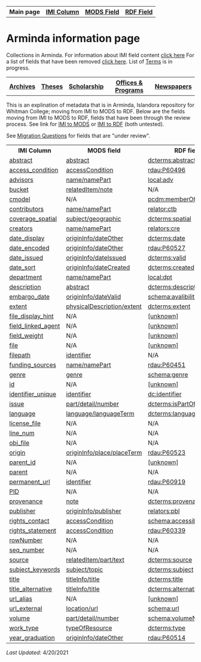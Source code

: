 <!DOCTYPE html>
<html>
<head>

</head>
<body>

<table style="width:100%">
  <tr>
    <th>Main page</th>
	<th><a href="IMI.md">IMI Column</a></th>
    <th><a href="MODS.md">MODS Field</a></th>
    <th><a href="RDF.md">RDF Field</a></th>
  </tr>
<table>

 <h1>Arminda information page</h1> 
  
<p>Collections in Arminda. For information about IMI field content <a href="imi.field.content.md">click here</a> For a list of fields that have been removed <a href="fields.removed.md">click here</a>. List of <a href="Islandora.8.terms.md">Terms</a> is in progress.</p>
   <tr>
    <th><a href="Archives.md">Archives</a></th>
	<th><a href="Theses.md">Theses</a></th>
    <th><a href="Scholarship.md">Scholarship</a></th>
    <th><a href="Offices&Programs.md">Offices & Programs</a></th>
	<th><a href="Newspapers.md">Newspapers</a></th>
  </tr>
 </table>
  
</table>
<p>This is an explination of metadata that is in Arminda, Islandora repository for Whitman College; moving from IMI to MODS to RDF. Below are the fields moving from IMI to MODS to RDF, fields that have been through the review process. See link for  <a href="IMItoMODS.md">IMI to MODS</a> or <a href="IMItoRDF.md">IMI to RDF</a> (both untested).</p> 
<p>See <a href="migration questions.md">Migration Questions</a> for fields that are "under review".</p>
<table>
  <tr>
    <th>IMI Column</th>
    <th>MODS field</th>
    <th>RDF field</th>
  </tr>
  <tr>
    <td><a href="abstract.md">abstract</a></td>
    <td><a href="mods.abstract.md">abstract</a></td>
    <td><a href="rdf.abstract.md">dcterms:abstract </a></td>
  </tr>
   <tr>
    <td><a href="access_condition.md">access_condition</a></td>
    <td><a href="mods.access_condition.md">accessCondition</a></td>
    <td><a href="rdf.rdau.p60496.md">rdau:P60496</a></td>
  </tr>
   <tr>
    <td><a href="advisor.md">advisors</a></td>
    <td><a href="mods.name.md">name/namePart</a></td>
    <td><a href="rdf.field_linked_agent.md">local:adv</a></td>
  </tr>
  <tr>
    <td><a href="imi.bucket.md">bucket</a></td>
    <td><a href="mods.relateditem_note.md">relatedItem/note</a></td>
    <td>N/A</td>
  </tr>
  <tr>
    <td><a href="cmodel.md">cmodel</a></td>
    <td>N/A</td>
    <td><a href="rdf.dcterms.provenance.md">pcdm:memberOf</a></td>
  </tr>
  <tr>
    <td><a href="contributors.md">contributors</a></td>
    <td><a href="mods.name.md">name/namePart</a></td>
    <td><a href="">relator:ctb </a></td>
  </tr>
  <tr>
    <td><a href="coverage_spatial.md">coverage_spatial</a></td>
    <td><a href="mods.subject_geographic.md">subject/geographic</a></td>
    <td><a href="rdf.spatial.md">dcterms:spatial</a></td>
  </tr>
   <tr>
    <td><a href="creators.md">creators</a></td>
    <td><a href="mods.name.md">name/namePart</a></td>
    <td><a href="">relators:cre</a></td>
  </tr>
    <tr>
		<td><a href="date.display.md">date_display</a></td>
		<td><a href="mods.originInfo_dateOther.md">originInfo/dateOther</a></td>
		<td><a href="rdf.dcterms.date.md">dcterms:date</a></td>
  </tr>
   <tr>
    <td><a href="date.encoded.md">date_encoded</a></td>
    <td><a href="mods.originInfo_dateOther.md">originInfo/dateOther</a></td>
    <td><a href="rdf.rdau.p60527.md">rdau:P60527</a></td>
  </tr>  
   <tr>
		<td><a href="date_issued.md">date_issued</a></td>
		<td><a href="mods.originInfo_dateIssued.md">originInfo/dateIssued</a></td>
		<td><a href="rdf.valid.md">dcterms:valid</a></td>
  </tr>
  <tr>
    <td><a href="date.sort.md">date_sort</a></td>
    <td><a href="mods.originInfo.dateCreated.md">originInfo/dateCreated</a></td>
    <td><a href="rdf.dcterms.created.md">dcterms:created</a></td>
  </tr>
  <tr>
    <td><a href="department.md">department</a></td>
    <td><a href="mods.name.md">name/namePart</a></td>
    <td><a href="">local:dpt</a></td>
  </tr>
  <tr>
    <td><a href="description.md">description</a></td>
    <td><a href="mods.abstract.md">abstract</a></td>
    <td><a href="RDF.description.md">dcterms:description</a></td>
  </tr>
  <tr>
    <td><a href="embargo_date.md">embargo_date</a></td>
    <td><a href="mods.originInfo_dateValid.md">originInfo/dateValid</a></td>
    <td><a href="rdf.availabilityStarts.md">schema:avalibilityStarts</a></td>
  </tr>
  <tr>
    <td><a href="extent.md">extent</a></td>
    <td><a href="mods.physicalDescription.md">physicalDescription/extent</a></td>
    <td><a href="rdf.dcterms.extent.md">dcterms:extent</a></td>
  </tr>
  <tr>
	<td><a href="">file_display_hint</a></td>
	<td>N/A</td>
	<td><a href="">[unknown]</a></td>
  </tr>
  <tr>
    <td><a href="field_linked_agent.md">field_linked_agent</a></td>
    <td>N/A</td>
    <td><a href="">[unknown]</a></td>
  </tr>
  <tr>
	<td><a href="">field_weight</a></td>
	<td>N/A</td>
	<td><a href="">[unknown]</a></td>
  </tr>
  <tr>
	<td><a href="">file</a></td>
	<td>N/A</td>
	<td><a href="">[unknown]</a></td>
  </tr>
    <tr>
    <td><a href="filepath.md">filepath</a></td>
    <td><a href="identifier.md">identifier</a></td>
    <td>N/A</td>
  </tr>
    <tr>
    <td><a href="funding_sources.md">funding_sources</a></td>
    <td><a href="mods.name.md">name/namePart</a></td>
    <td><a href="rdf.p60451.md">rdau:P60451</a></td>
  </tr>
  <tr>
    <td><a href="genre.md">genre</a></td>
    <td><a href="mods.genre.md">genre</a></td>
    <td><a href="rdf.genre.md">schema:genre</a></td>
  </tr>
  <tr>
	<td><a href="">id</a></td>
	<td>N/A</td>
	<td><a href="">[unknown]</a></td>
  </tr>
     <tr>
    <td><a href="context_key.md">identifier_unique</a></td>
    <td><a href="MODS.identifier.md">identifier</a></td>
    <td><a href="RDF.identifier.md">dc:identifier</a></td>
  </tr>
  <tr>
    <td><a href="part.issue.md">issue</a></td>
    <td><a href="mods.part-detail-number.md">part/detail/number</a></td>
    <td><a href="RDF.isPartOf.md">dcterms:isPartOf</a></td>
  </tr>
   <tr>
    <td><a href="language.md">language</a></td>
    <td><a href="mods.language.languageTerm.md">language/languageTerm</a></td>
    <td><a href="rdf.language.md">dcterms:language</a></td>
  </tr>
  <tr>
    <td><a href="license_file.md">license_file</a></td>
    <td>N/A</td>
    <td>N/A</td>
  </tr>
  <tr>
    <td><a href="line_num.md">line_num</a></td>
    <td>N/A</td>
    <td>N/A</td>
  </tr> 
   <tr>
    <td><a href="obj_file.md">obj_file</a></td>
    <td>N/A</td>
    <td>N/A</td>
  </tr>  
   <tr>
    <td><a href="origin.md">origin</a></td>
    <td><a href="mods.originInfo-place-placeTerm.md">originInfo/place/placeTerm</a></td>
    <td><a href="rdf.p60523.md">rdau:P60523</a></td>
  </tr>
  <tr>
	<td><a href="">parent_id</a></td>
	<td>N/A</td>
	<td><a href="">[unknown]</a></td>
  </tr>
  <tr>
    <td><a href="parent.md">parent</a></td>
    <td>N/A</td>
    <td>N/A</td>
  </tr>
   <tr>
    <td><a href="permanent_url.md">permanent_url</a></td>
    <td><a href="MODS.identifier.md">identifier</a></td>
    <td><a href="rdf.p60919.md">rdau:P60919</a></td>
  </tr>
  <tr>
    <td><a href="pid.md">PID</a></td>
    <td>N/A</td>
    <td>N/A</td>
  </tr>
   <tr>
    <td><a href="provenance.md">provenance</a></td>
    <td><a href="mods.note.md">note</a></td>
    <td><a href="rdf.dcterms.provenance.md">dcterms:provenance</a></td>
	</tr>
   <tr>
    <td><a href="publisher.md">publisher</a></td>
    <td><a href="mods.originInfo-publisher.md">originInfo/publisher</a></td>
    <td><a href="RDF.relators-pbl.md">relators:pbl</a></td>
  </tr> 
   <tr>
    <td><a href="rights.md">rights_contact</a></td>
    <td><a href="mods.access_condition.md">accessCondition</a></td>
    <td><a href="rdf.accessibilityControl.md">schema:accessibilityControl</a></td>
  </tr>
    <td><a href="rights_statement.md">rights_statement</a></td>
    <td><a href="mods.access_condition.md">accessCondition</a></td>
    <td><a href="rdf.rdau.P60339.md">rdau:P60339</a></td>
  </tr>
  <tr>
    <td><a href="rowNumber.md">rowNumber</a></td>
    <td>N/A</td>
    <td>N/A</td>
  </tr>
  <tr>
    <td><a href="seq_number.md">seq_number</a></td>
    <td>N/A</td>
    <td>N/A</td>
  </tr>
  <tr>
    <td><a href="source.md">source</a></td>
    <td><a href="mods.relatedItem.part.text.md">relatedItem/part/text</a></td>
    <td><a href="rdf.dc.source.md">dcterms:source</a></td>
  </tr>
    <tr>
    <td><a href="keywords.md">subject_keywords</a></td>
    <td><a href="mods.subject.topic.md">subject/topic</a></td>
    <td><a href="rdf.subject.md">dcterms:subject</a></td>
  </tr>
  <tr>
    <td><a href="title.md">title</a></td>
    <td><a href="mods.titleInfo.title.md">titleInfo/title</a></td>
    <td><a href="rdf.title.md">dcterms:title</a></td>
  </tr>
    <tr>
    <td><a href="nonenglish_title.md">title_alternative</a></td>
    <td><a href="mods.titleInfo.title.md">titleInfo/title</a></td>
    <td><a href="rdf.alternative.md">dcterms:alternative</a></td>
  </tr>
  <tr>
	<td><a href="">url_alias</a></td>
	<td>N/A</td>
	<td><a href="">[unknown]</a></td>
  </tr>
  <tr>
    <td><a href="download_url.md">url_external</a></td>
    <td><a href="mods.location-url.md">location/url</a></td>
    <td><a href="RDF.url.md">schema:url</a></td>
  </tr>
  <tr>
    <td><a href="volume.md">volume</a></td>
    <td><a href="mods.part-detail-number.md">part/detail/number</a></td>
    <td><a href="rdf.volumeNumber.md">schema:volumeNumber</a></td>
  </tr>
  <tr>
    <td><a href="work_type.md">work_type</a></td>
    <td><a href="mods.typeOfResource.md">typeOfResource</a></td>
    <td><a href="rdf.type.md">dcterms:type</a></td>
  </tr>
  <tr>
    <td><a href="graduation_year.md">year_graduation</a></td>
    <td><a href="mods.originInfo_dateOther.md">originInfo/dateOther</a></td>
    <td><a href="rdf.rdau.p60514.md">rdau:P60514</td>
  </tr>
</table>
<dl>
	<p><i>Last Updated: </i>4/20/2021</p>
</dl>
</body>
</html>